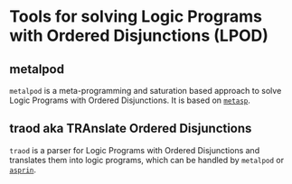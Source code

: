 # Tools for solving Logic Programs with Ordered Disjunctions (LPOD)

## metalpod
`metalpod` is a meta-programming and saturation based approach to solve
Logic Programs with Ordered Disjunctions. It is based on
[`metasp`](http://potassco.sourceforge.net/labs.html#metasp).

## traod aka TRAnslate Ordered Disjunctions
`traod` is a parser for Logic Programs with Ordered Disjunctions and translates
them into logic programs, which can be handled by `metalpod` or
[`asprin`](http://potassco.sourceforge.net/labs.html#asprin).
